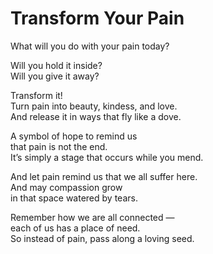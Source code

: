 # Transform Your Pain

What will you do with your pain today?    

Will you hold it inside?    
Will you give it away?    

Transform it!    
Turn pain into beauty, kindess, and love.    
And release it in ways that fly like a dove.    

A symbol of hope to remind us     
that pain is not the end.    
It’s simply a stage that occurs while you mend.    

And let pain remind us that we all suffer here.    
And may compassion grow     
in that space watered by tears.    

Remember how we are all connected —     
each of us has a place of need.    
So instead of pain, pass along a loving seed.    
